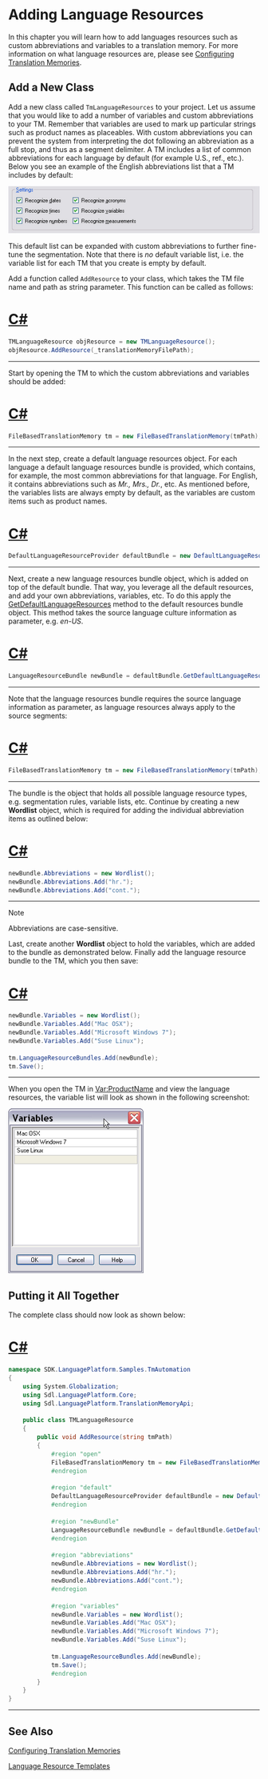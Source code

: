 Adding Language Resources
==

In this chapter you will learn how to add languages resources such as custom abbreviations and variables to a translation memory. For more information on what language resources are, please see [Configuring Translation Memories](configuring_translation_memories.md).

Add a New Class
--

Add a new class called ```TmLanguageResources``` to your project. Let us assume that you would like to add a number of variables and custom abbreviations to your TM. Remember that variables are used to mark up particular strings such as product names as placeables. With custom abbreviations you can prevent the system from interpreting the dot following an abbreviation as a full stop, and thus as a segment delimiter. A TM includes a list of common abbreviations for each language by default (for example U.S., ref., etc.). Below you see an example of the English abbreviations list that a TM includes by default:

![RecognitionSettings](images/RecognitionSettings.jpg)

This default list can be expanded with custom abbreviations to further fine-tune the segmentation. Note that there is *no* default variable list, i.e. the variable list for each TM that you create is empty by default.

Add a function called ```AddResource``` to your class, which takes the TM file name and path as string parameter. This function can be called as follows:

# [C#](#tab/tabid-1)
```cs
TMLanguageResource objResource = new TMLanguageResource();
objResource.AddResource(_translationMemoryFilePath);
```
***

Start by opening the TM to which the custom abbreviations and variables should be added:

# [C#](#tab/tabid-2)
```cs
FileBasedTranslationMemory tm = new FileBasedTranslationMemory(tmPath);
```
***

In the next step, create a default language resources object. For each language a default language resources bundle is provided, which contains, for example, the most common abbreviations for that language. For English, it contains abbreviations such as *Mr., Mrs., Dr.*, etc. As mentioned before, the variables lists are always empty by default, as the variables are custom items such as product names.

# [C#](#tab/tabid-3)
```cs
DefaultLanguageResourceProvider defaultBundle = new DefaultLanguageResourceProvider();
```
***

Next, create a new language resources bundle object, which is added on top of the default bundle. That way, you leverage all the default resources, and add your own abbreviations, variables, etc. To do this apply the [GetDefaultLanguageResources](../../api/translationmemory/Sdl.LanguagePlatform.TranslationMemoryApi.DefaultLanguageResourceProvider.yml#Sdl_LanguagePlatform_TranslationMemoryApi_DefaultLanguageResourceProvider_GetDefaultLanguageResources_System_Globalization_CultureInfo_) method to the default resources bundle object. This method takes the source language culture information as parameter, e.g. *en-US*.

# [C#](#tab/tabid-4)
```cs
LanguageResourceBundle newBundle = defaultBundle.GetDefaultLanguageResources(CultureInfo.GetCultureInfo("en-US"));
```
***

Note that the language resources bundle requires the source language information as parameter, as language resources always apply to the source segments:

# [C#](#tab/tabid-5)
```cs
FileBasedTranslationMemory tm = new FileBasedTranslationMemory(tmPath);
```
***

The bundle is the object that holds all possible language resource types, e.g. segmentation rules, variable lists, etc. Continue by creating a new **Wordlist** object, which is required for adding the individual abbreviation items as outlined below:

# [C#](#tab/tabid-6)
```cs
newBundle.Abbreviations = new Wordlist();
newBundle.Abbreviations.Add("hr.");
newBundle.Abbreviations.Add("cont.");
```
***

>[!NOTE]
>
>Abbreviations are case-sensitive.


Last, create another **Wordlist** object to hold the variables, which are added to the bundle as demonstrated below. Finally add the language resource bundle to the TM, which you then save:

# [C#](#tab/tabid-7)
```cs
newBundle.Variables = new Wordlist();
newBundle.Variables.Add("Mac OSX");
newBundle.Variables.Add("Microsoft Windows 7");
newBundle.Variables.Add("Suse Linux");

tm.LanguageResourceBundles.Add(newBundle);
tm.Save();
```
***

When you open the TM in <Var:ProductName> and view the language resources, the variable list will look as shown in the following screenshot:


![VariablesList](images/VariablesList.jpg)


Putting it All Together
--

The complete class should now look as shown below:

# [C#](#tab/tabid-8)
```cs
namespace SDK.LanguagePlatform.Samples.TmAutomation
{
    using System.Globalization;
    using Sdl.LanguagePlatform.Core;
    using Sdl.LanguagePlatform.TranslationMemoryApi;

    public class TMLanguageResource
    {
        public void AddResource(string tmPath)
        {
            #region "open"
            FileBasedTranslationMemory tm = new FileBasedTranslationMemory(tmPath);
            #endregion

            #region "default"
            DefaultLanguageResourceProvider defaultBundle = new DefaultLanguageResourceProvider();
            #endregion

            #region "newBundle"
            LanguageResourceBundle newBundle = defaultBundle.GetDefaultLanguageResources(CultureInfo.GetCultureInfo("en-US"));
            #endregion

            #region "abbreviations"
            newBundle.Abbreviations = new Wordlist();
            newBundle.Abbreviations.Add("hr.");
            newBundle.Abbreviations.Add("cont.");
            #endregion

            #region "variables"
            newBundle.Variables = new Wordlist();
            newBundle.Variables.Add("Mac OSX");
            newBundle.Variables.Add("Microsoft Windows 7");
            newBundle.Variables.Add("Suse Linux");

            tm.LanguageResourceBundles.Add(newBundle);
            tm.Save();
            #endregion
        }
    }
}
```
***

See Also
--
[Configuring Translation Memories](configuring_translation_memories.md)

[Language Resource Templates](language_resource_templates.md)

